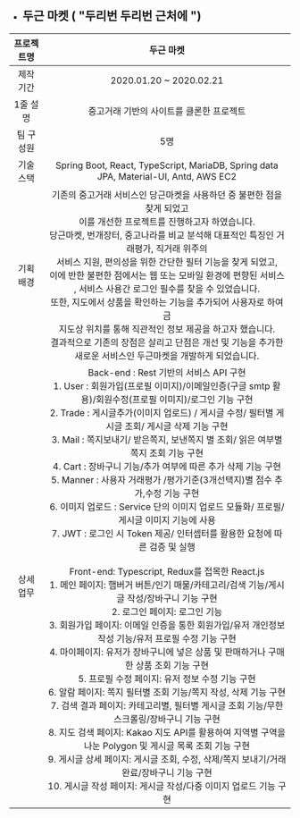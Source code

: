 - ## 두근 마켓 ( "두리번 두리번 근처에 ")



| **프로젝트명** |                <center>**두근 마켓**</center>                |
| :------------: | :----------------------------------------------------------: |
|   제작 기간    |                   2020.01.20 ~ 2020.02.21                    |
|    1줄 설명    |           중고거래 기반의 사이트를 클론한 프로젝트           |
|   팀 구성원    |                             5명                              |
|   기술 스택    | Spring Boot, React, TypeScript, MariaDB, Spring data JPA, Material-UI, Antd, AWS EC2 |
|   기획 배경    | 기존의 중고거래 서비스인 당근마켓을 사용하던 중 불편한 점을 찾게 되었고<br/> 이를 개선한 프로젝트를 진행하고자 하였습니다. <br /> 당근마켓, 번개장터, 중고나라를 비교 분석해 대표적인 특징인 거래평가, 직거래 위주의<br/> 서비스 지원, 편의성을 위한 간단한 필터 기능을 찾게 되었고,<br/> 이에 반한 불편한 점에서는 웹 또는 모바일 환경에 편향된 서비스<br/>, 서비스 사용간 로그인 필수를 찾을 수 있었습니다.<br /> 또한, 지도에서 상품을 확인하는 기능을 추가되어 사용자로 하여금<br/> 지도상 위치를 통해 직관적인 정보 제공을 하고자 했습니다.<br /> 결과적으로 기존의 장점은 살리고 단점은 개선 및 기능을 추가한 새로운 서비스인 두근마켓을 개발하게 되었습니다. |
|   상세 업무    | Back-end : Rest 기반의 서비스 API 구현<br />1. User : 회원가입(프로필 이미지)/이메일인증(구글 smtp 활용)/회원수정(프로필 이미지)/로그인 기능 구현<br />2. Trade : 게시글추가(이미지 업로드) / 게시글 수정/ 필터별 게시글 조회/ 게시글 삭제 기능 구현<br />3. Mail : 쪽지보내기/ 받은쪽지, 보낸쪽지 별 조회/ 읽은 여부별 쪽지 조회 기능 구현<br /> 4. Cart : 장바구니 기능/추가 여부에 따른 추가 삭제 기능 구현<br /> 5. Manner : 사용자 거래평가 /평가기준(3개선택지)별 점수 추가,수정 기능 구현<br />6. 이미지 업로드 : Service 단의 이미지 업로드 모듈화/ 프로필/ 게시글 이미지 기능에 사용<br />7. JWT : 로그인 시 Token 제공/ 인터셉터를 활용한 요청에 따른 검증 및 실행<br /><br />Front-end: Typescript, Redux를 접목한 React.js<br />1. 메인 페이지: 햄버거 버튼/인기 매물/카테고리/검색 기능/게시글 작성/장바구니 기능 구현<br />2. 로그인 페이지: 로그인 기능<br/>3. 회원가입 페이지: 이메일 인증을 통한 회원가입/유저 개인정보 작성 기능/유저 프로필 수정 기능 구현<br/>4. 마이페이지: 유저가 장바구니에 넣은 상품 및 판매하거나 구매한 상품 조회 기능 구현<br/>5. 프로필 수정 페이지: 유저 정보 수정 기능 구현<br/>6. 알람 페이지: 쪽지 필터별 조회 기능/쪽지 작성, 삭제 기능 구현<br/>7. 검색 결과 페이지: 카테고리별, 필터별 게시글 조회 기능/무한스크롤링/장바구니 기능 구현<br/>8. 지도 검색 페이지: Kakao 지도 API를 활용하여 지역별 구역을 나눈 Polygon 및 게시글 목록 조회 기능 구현<br/>9. 게시글 상세 페이지: 게시글 조회, 수정, 삭제/쪽지 보내기/거래 완료/장바구니 기능 구현<br/>10. 게시글 작성 페이지: 게시글 작성/다중 이미지 업로드 기능 구현 |

